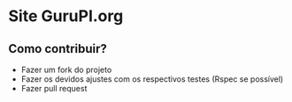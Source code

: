 # Site GuruPI.org

## Como contribuir?

* Fazer um fork do projeto
* Fazer os devidos ajustes com os respectivos testes (Rspec se possível)
* Fazer pull request

